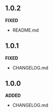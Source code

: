 
## 1.0.2

**FIXED**
* README.md

## 1.0.1

**FIXED**
* CHANGELOG.md

## 1.0.0

**ADDED**
* CHANGELOG.md

